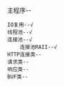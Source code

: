主程序--

    IO复用--√
    线程池--√
    连接池--√
        连接池RAII--√
    HTTP连接类--
    请求类--
    响应类--
    BUF类--